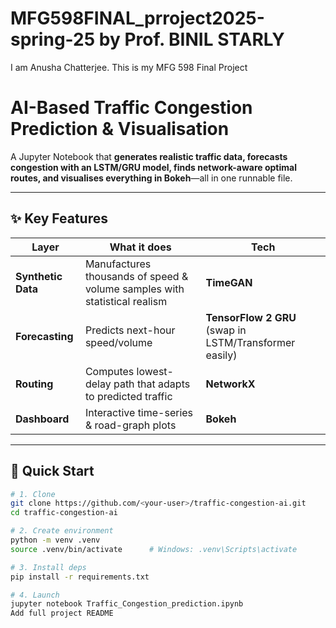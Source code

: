 # MFG598FINAL_prroject2025-spring-25 by Prof. BINIL STARLY
I am Anusha Chatterjee. This is my MFG 598 Final Project
# AI-Based Traffic Congestion Prediction & Visualisation

A Jupyter Notebook that **generates realistic traffic data, forecasts congestion with an LSTM/GRU model, finds network-aware optimal routes, and visualises everything in Bokeh**—all in one runnable file.

---

## ✨ Key Features
| Layer | What it does | Tech |
|-------|--------------|------|
| **Synthetic Data** | Manufactures thousands of speed & volume samples with statistical realism | **TimeGAN** |
| **Forecasting** | Predicts next-hour speed/volume | **TensorFlow 2 GRU** (swap in LSTM/Transformer easily) |
| **Routing** | Computes lowest-delay path that adapts to predicted traffic | **NetworkX** |
| **Dashboard** | Interactive time-series & road-graph plots | **Bokeh** |

---

## 🚀 Quick Start

```bash
# 1. Clone
git clone https://github.com/<your-user>/traffic-congestion-ai.git
cd traffic-congestion-ai

# 2. Create environment
python -m venv .venv
source .venv/bin/activate      # Windows: .venv\Scripts\activate

# 3. Install deps
pip install -r requirements.txt

# 4. Launch
jupyter notebook Traffic_Congestion_prediction.ipynb
Add full project README
